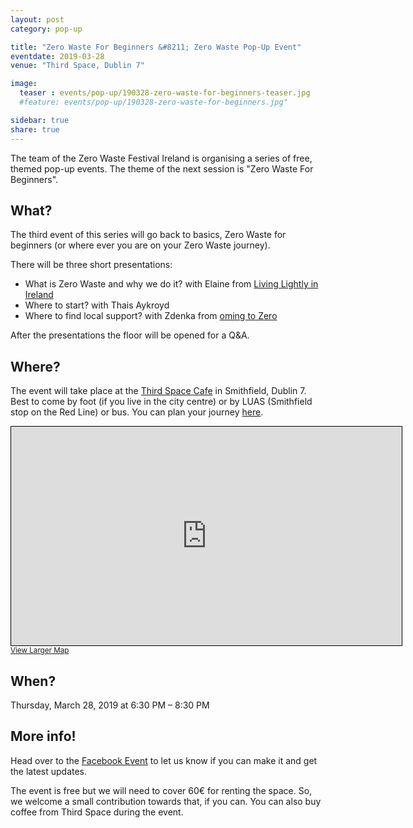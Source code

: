 ```yaml
---
layout: post
category: pop-up

title: "Zero Waste For Beginners &#8211; Zero Waste Pop-Up Event"
eventdate: 2019-03-28
venue: "Third Space, Dublin 7"

image:
  teaser : events/pop-up/190328-zero-waste-for-beginners-teaser.jpg
  #feature: events/pop-up/190328-zero-waste-for-beginners.jpg"

sidebar: true
share: true
---
```


The team of the Zero Waste Festival Ireland is organising a series of free, themed pop-up events. The theme of the next session is "Zero Waste For Beginners".

## What?

The third event of this series will go back to basics, Zero Waste for beginners (or where ever you are on your Zero Waste journey).

There will be three short presentations:

- What is Zero Waste and why we do it? with Elaine from [Living Lightly in Ireland](https://www.facebook.com/livinglightlyinireland/)
- Where to start? with Thais Aykroyd  
- Where to find local support? with Zdenka from [oming to Zero](https://www.facebook.com/comingtozero/)

After the presentations the floor will be opened for a Q&A.

## Where?

The event will take place at the [Third Space Cafe](http://thirdspace.ie/) in Smithfield, Dublin 7. Best to come by foot (if you live in the city centre) or by LUAS (Smithfield stop on the Red Line) or bus. You can plan your journey [here](https://journeyplanner.transportforireland.ie/nta/XSLT_TRIP_REQUEST2?language=en).

<iframe width="625" height="350" frameborder="0" scrolling="no" marginheight="0" marginwidth="0" src="https://www.openstreetmap.org/export/embed.html?bbox=-6.280585527420044%2C53.34732506536057%2C-6.277592182159425%2C53.34823772746162&amp;layer=mapnik" style="border: 1px solid black"></iframe><br/><small><a href="https://www.openstreetmap.org/#map=19/53.34778/-6.27909">View Larger Map</a></small>

## When?

Thursday, March 28, 2019 at 6:30 PM &#8211; 8:30 PM

## More info!

Head over to the [Facebook Event](https://www.facebook.com/events/2359181807647979/) to let us know if you can make it and get the latest updates.

The event is free but we will need to cover 60€ for renting the space. So, we welcome a small contribution towards that, if you can. You can also buy coffee from Third Space during the event.






